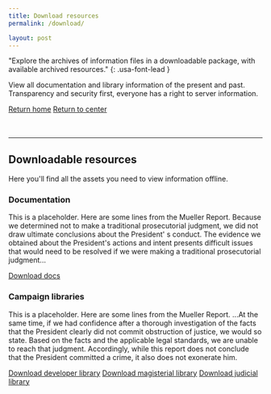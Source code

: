 ```yaml
---
title: Download resources
permalink: /download/

layout: post
---
```

"Explore the archives of information files in a downloadable package, with available archived resources."
{: .usa-font-lead }

View all documentation and library information of the present and past.
<br>
Transparency and security first, everyone has a right to server information.

<a class="usa-button usa-button" href="../#">Return home</a>
<a class="usa-button usa-button-secondary" href="../center">Return to center</a>

<hr style="margin-top: 3rem;">

## Downloadable resources
Here you'll find all the assets you need to view information offline.

### Documentation
This is a placeholder. Here are some lines from the Mueller Report. Because we determined not to make a traditional prosecutorial judgment, we did not draw ultimate conclusions about the President' s conduct. The evidence we obtained about the President's actions and intent presents difficult issues that would need to be resolved if we were making a  traditional prosecutorial judgment...

<a class="usa-button usa-button" href="https://github.com/novelmc/novlemc.github.io/releases/download/docs.zip">Download docs</a>

### Campaign libraries
This is a placeholder. Here are some lines from the Mueller Report. ...At the same time, if we had confidence after a thorough investigation of the facts that the President clearly did not commit obstruction of justice, we would so state. Based on the facts and the applicable legal standards, we are unable to reach that judgment. Accordingly, while this report does not conclude that the President committed a crime, it also does not exonerate him.  

<a class="usa-button usa-button" href="https://github.com/novelmc/novlemc.github.io/releases/download/developerlib.zip">Download developer library</a>
<a class="usa-button usa-button-secondary" href="https://github.com/novelmc/novlemc.github.io/releases/download/magisteriallib.zip">Download magisterial library</a>
<a class="usa-button usa-button-secondary" href="https://github.com/novelmc/novlemc.github.io/releases/download/judiciallib.zip">Download judicial library</a>
